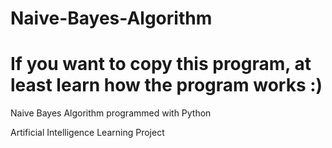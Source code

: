 # Naive-Bayes-Algorithm
# If you want to copy this program, at least learn how the program works :)

Naive Bayes Algorithm programmed with Python

Artificial Intelligence Learning Project
